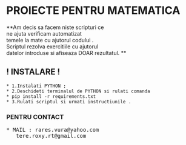 # PROIECTE PENTRU MATEMATICA



**Am decis sa facem niste scripturi ce  
ne ajuta verificam automatizat  
temele la mate cu ajutorul codului .  
Scriptul rezolva exercitiile cu ajutorul   
datelor introduse si afiseaza DOAR rezultatul.  **  


## ! INSTALARE !  
```
* 1.Instalati PYTHON ;  
* 2.Deschideti terminalul de PYTHON si rulati comanda  
* pip install -r requirements.txt  
* 3.Rulati scriptul si urmati instructiunile .  
```
### PENTRU CONTACT  

<pre>
* MAIL : rares.vura@yahoo.com 
&nbsp;&nbsp;&nbsp;tere.roxy.rt@gmail.com
</pre>